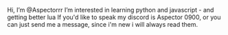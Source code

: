 Hi, I’m @Aspectorrr
I’m interested in learning python and javascript - and getting better lua
If you'd like to speak my discord is Aspector 0900, or you can just send me a message, since i'm new i will always read them.
